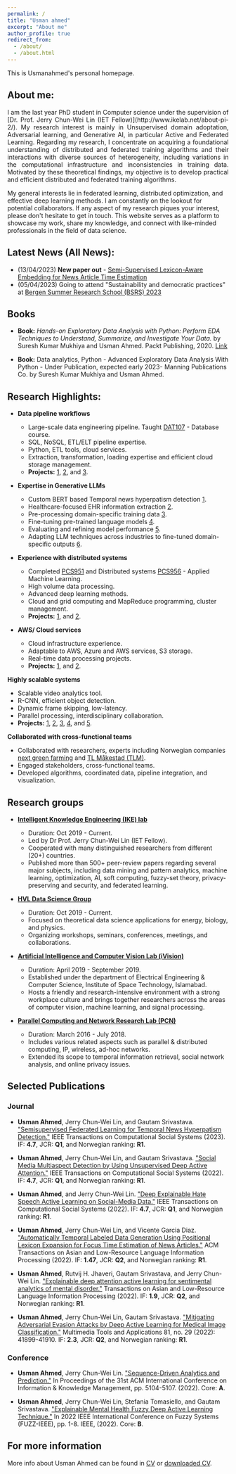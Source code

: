 ```yaml
---
permalink: /
title: "Usman ahmed"
excerpt: "About me"
author_profile: true
redirect_from: 
  - /about/
  - /about.html
---
```


This is Usmanahmed's personal homepage. 

## About me:

<p style='text-align: justify;'>
I am the last year PhD student in Computer science under the supervision of [Dr. Prof. Jerry Chun-Wei Lin (IET Fellow)](http://www.ikelab.net/about-pi-2/). My research interest is mainly in Unsupervised domain adoptation, Adversarial learning, and Generative AI, in particular Active and Federated Learning. Regarding my research, I concentrate on acquiring a foundational understanding of distributed and federated training algorithms and their interactions with diverse sources of heterogeneity, including variations in the computational infrastructure and inconsistencies in training data. Motivated by these theoretical findings, my objective is to develop practical and efficient distributed and federated training algorithms.

My general interests lie in federated learning, distributed optimization, and effective deep learning methods. I am constantly on the lookout for potential collaborators. If any aspect of my research piques your interest, please don't hesitate to get in touch. This website serves as a platform to showcase my work, share my knowledge, and connect with like-minded professionals in the field of data science.</p>

## Latest News (All News):
- (13/04/2023) **New paper out** - [Semi-Supervised Lexicon-Aware Embedding for News Article Time Estimation](https://dl.acm.org/doi/10.1145/3592604)
-  (05/04/2023) Going to attend "Sustainability and democratic practices" at [Bergen Summer Research School (BSRS) 2023](https://www.uib.no/en/rs/bsrs/157887/systems-thinking-and-creative-problem-solving)

## Books 

- **Book:** *Hands-on Exploratory Data Analysis with Python: Perform EDA Techniques to Understand, Summarize, and Investigate Your Data.* by Suresh Kumar Mukhiya and Usman Ahmed. Packt Publishing, 2020. [Link](https://www.researchgate.net/publication/340167229_Hands-On_Exploratory_Data_Analysis_with_Python)

- **Book:** Data analytics, Python - Advanced Exploratory Data Analysis With Python - Under Publication, expected early 2023- Manning Publications Co. by Suresh Kumar Mukhiya and Usman Ahmed. 

## Research Highlights:
- **Data pipeline workflows**
  - Large-scale data engineering pipeline. Taught [DAT107](https://www.hvl.no/studier/studieprogram/emne/dat107) - Database course.
  - SQL, NoSQL, ETL/ELT pipeline expertise.
  - Python, ETL tools, cloud services. 
  - Extraction, transformation, loading expertise and efficient cloud storage management.
  - **Projects:** [1](https://doi.org/10.1109/TCSS.2022.3165136), [2](https://doi.org/10.1109/10.1145/3568164), and [3](https://doi.org/10.1109/JBHI.2022.3204633).

- **Expertise in Generative LLMs**
  - Custom BERT based Temporal news hyperpatism detection [1](https://ieeexplore.ieee.org/abstract/document/10066305/).
  - Healthcare-focused EHR information extraction [2](https://ieeexplore.ieee.org/abstract/document/9878195/).
  - Pre-processing domain-specific training data [3](https://ieeexplore.ieee.org/abstract/document/9804783/). 
  - Fine-tuning pre-trained language models [4](https://ieeexplore.ieee.org/abstract/document/9767700/).
  - Evaluating and refining model performance [5](https://www.frontiersin.org/articles/10.3389/fpsyg.2021.642347/full).
  - Adapting LLM techniques across industries to fine-tuned domain-specific outputs [6](https://ieeexplore.ieee.org/abstract/document/9494423/).

- **Experience with distributed systems**
  - Completed [PCS951](https://v.hvl.no/arkiv/hvl/index.php?render=/2020-2021/emner/PCS951.json) and Distributed systems [PCS956](https://v.hvl.no/arkiv/hvl/index.php?render=/2020-2021/emner/PCS956.json) - Applied Machine Learning.
  - High volume data processing.
  - Advanced deep learning methods.
  - Cloud and grid computing and MapReduce programming, cluster management.
  - **Projects:** [1](https://link.springer.com/article/10.1007/s00500-020-05152-8), and [2](https://onlinelibrary.wiley.com/doi/abs/10.1002/cpe.5606).

- **AWS/ Cloud services**
  - Cloud infrastructure experience.
  - Adaptable to AWS, Azure and AWS services, S3 storage.
  - Real-time data processing projects. 
  - **Projects:** [1](https://www.frontiersin.org/articles/10.3389/fpsyg.2021.642347/full), and [2](https://link.springer.com/article/10.1007/s10922-021-09609-5).

**Highly scalable systems**
- Scalable video analytics tool.
- R-CNN, efficient object detection.
- Dynamic frame skipping, low-latency.
- Parallel processing, interdisciplinary collaboration.
- **Projects:** [1](https://www.sciencedirect.com/science/article/abs/pii/S2210670721008453), [2](https://ieeexplore.ieee.org/abstract/document/9908266), [3](https://www.sciencedirect.com/science/article/pii/S2210537922000245), [4](https://dl.acm.org/doi/abs/10.1145/3543859), and [5](https://link.springer.com/article/10.1007/s11276-022-03076-9).

**Collaborated with cross-functional teams**
- Collaborated with researchers, experts including Norwegian companies [next green farming](https://www.nextgreenfarming.no/) and [TL Måkestad (TLM)](https://makestad.no/kontakt-oss/tl-makestad-as/).
- Engaged stakeholders, cross-functional teams.
- Developed algorithms, coordinated data, pipeline integration, and visualization.


## Research groups








- **[Intelligent Knowledge Engineering (IKE) lab](http://www.ikelab.net/)**
  - Duration: Oct 2019 - Current.
  - Led by Dr Prof. Jerry Chun-Wei Lin (IET Fellow).
  - Cooperated with many distinguished researchers from different (20+) countries.
  - Published more than 500+ peer-review papers regarding several major subjects, including data mining and pattern analytics, machine learning, optimization, AI, soft computing, fuzzy-set theory, privacy-preserving and security, and federated learning.

- **[HVL Data Science Group](https://www.hvl.no/en/research/group/data-science-group/)**
  - Duration: Oct 2019 - Current.
  - Focused on theoretical data science applications for energy, biology, and physics.
  - Organizing workshops, seminars, conferences, meetings, and collaborations.

- **[Artificial Intelligence and Computer Vision Lab (iVision)](https://ivisioneeist.wixsite.com/ivision)**
  - Duration: April 2019 - September 2019.
  - Established under the department of Electrical Engineering & Computer Science, Institute of Space Technology, Islamabad.
  - Hosts a friendly and research-intensive environment with a strong workplace culture and brings together researchers across the areas of computer vision, machine learning, and signal processing.

- **[Parallel Computing and Network Research Lab (PCN)](https://pcn.net.pk/ )**
  - Duration: March 2016 - July 2018.
  - Includes various related aspects such as parallel & distributed computing, IP, wireless, ad-hoc networks.
  - Extended its scope to temporal information retrieval, social network analysis, and online privacy issues.


## Selected Publications

### Journal
- **Usman Ahmed**, Jerry Chun-Wei Lin, and Gautam Srivastava. ["Semisupervised Federated Learning for Temporal News Hyperpatism Detection."](https://doi.org/10.1109/TCSS.2023.3247602) IEEE Transactions on Computational Social Systems (2023). IF: **4.7**, JCR: **Q1**, and Norwegian ranking: **R1**.

- **Usman Ahmed**, Jerry Chun-Wei Lin, and Gautam Srivastava. ["Social Media Multiaspect Detection by Using Unsupervised Deep Active Attention."](https://doi.org/10.1109/TCSS.2022.3183283) IEEE Transactions on Computational Social Systems (2022). IF: **4.7**, JCR: **Q1**, and Norwegian ranking: **R1**.

- **Usman Ahmed**, and Jerry Chun-Wei Lin. ["Deep Explainable Hate Speech Active Learning on Social-Media Data."](https://doi.org/10.1109/TCSS.2022.3165136) IEEE Transactions on Computational Social Systems (2022). IF: **4.7**, JCR: **Q1**, and Norwegian ranking: **R1**.

- **Usman Ahmed**, Jerry Chun-Wei Lin, and Vicente Garcia Diaz. ["Automatically Temporal Labeled Data Generation Using Positional Lexicon Expansion for Focus Time Estimation of News Articles."](https://doi.org/10.1109/10.1145/3568164) ACM Transactions on Asian and Low-Resource Language Information Processing (2022). IF: **1.47**, JCR: **Q2**, and Norwegian ranking: **R1**.

- **Usman Ahmed**, Rutvij H. Jhaveri, Gautam Srivastava, and Jerry Chun-Wei Lin. ["Explainable deep attention active learning for sentimental analytics of mental disorder."](https://doi.org/10.1145/3551890) Transactions on Asian and Low-Resource Language Information Processing (2022). IF: **1.9**, JCR: **Q2**, and Norwegian ranking: **R1**.

- **Usman Ahmed**, Jerry Chun-Wei Lin, Gautam Srivastava. ["Mitigating Adversarial Evasion Attacks by Deep Active Learning for Medical Image Classification."](https://doi.org/10.1007/s11042-021-11473-z) Multimedia Tools and Applications 81, no. 29 (2022): 41899-41910. IF: **2.3**, JCR: **Q2**, and Norwegian ranking: **R1**.

### Conference
- **Usman Ahmed**, Jerry Chun-Wei Lin. ["Sequence-Driven Analytics and Prediction."](https://doi.org/10.1145/3511808.3557822) In Proceedings of the 31st ACM International Conference on Information \& Knowledge Management, pp. 5104-5107. (2022). Core: **A**.

- **Usman Ahmed**, Jerry Chun-Wei Lin, Stefania Tomasiello, and Gautam Srivastava. ["Explainable Mental Health Fuzzy Deep Active Learning Technique."](https://doi.org/10.1109/FUZZ-IEEE55066.2022.9882622) In 2022 IEEE International Conference on Fuzzy Systems (FUZZ-IEEE), pp. 1-8. IEEE, (2022). Core: **B**.




## For more information
More info about Usman Ahmed can be found in [CV](https://iusmanahmed.github.io/cv/) or [downloaded CV](http://iusmanahmed.github.io/files/Usman_Ahmed_CV.pdf).
